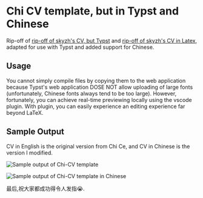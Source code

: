 # Chi CV template, but in Typst and Chinese

Rip-off of [rip-off of skyzh's CV, but Typst](https://github.com/matchy233/typst-chi-cv-template) and [rip-off of skyzh's CV in Latex](https://github.com/matchy233/chi-cv-template), adapted for use with Typst and added support for Chinese.

## Usage

You cannot simply compile files by copying them to the web application because Typst's web application DOSE NOT allow uploading of large fonts (unfortunately, Chinese fonts always tend to be too large). However, fortunately, you can achieve real-time previewing locally using the vscode plugin. With plugin, you can easily experience an editing experience far beyond LaTeX.

## Sample Output

CV in English is the original version from Chi Ce, and CV in Chinese is the version I modified.

![Sample output of Chi-CV template](./img/chi-cv-preview.png)


![Sample output of Chi-CV template in Chinese](./img/my-cv-preview.jpg)

最后,祝大家都成功得令人发指😭.
